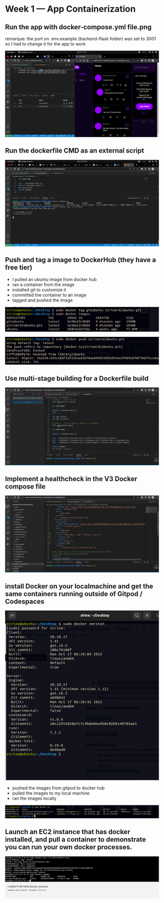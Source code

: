 # Week 1 — App Containerization

## Run the app with docker-compose.yml file.png
remarque: the port on .env.example (backend-flask folder) was set to 3001 so I had to change it for the app to work

![run-the-app-with-docker-compose-file.png](assets/week1/run-the-app-with-docker-compose-file.png)


## Run the dockerfile CMD as an external script

![](assets/week1/Run-the-dockerfile-CMD-as-an-external-script.png)


## Push and tag a image to DockerHub (they have a free tier)
  - I pulled an ubuntu image from docker hub
  - ran a container from the image
  - installed git to customize it
  - committed the container to an image
  - tagged and pushed the image

![](assets/week1/tag-Docker-image.png)


![](assets/week1/push-docker-image.png)

## Use multi-stage building for a Dockerfile build

![](assets/week1/multi-stage-building.png)



## Implement a healthcheck in the V3 Docker compose file

![](assets/week1/healthcheck.png)


## install Docker on your localmachine and get the same containers running outside of Gitpod / Codespaces

![](assets/week1/install-docker-locally.png)

  - pushed the images from gitpod to docker hub
  - pulled the images to my local machine
  - ran the images locally

![](assets/week1/run-containers-locally.png)


## Launch an EC2 instance that has docker installed, and pull a container to demonstrate you can run your own docker processes. 

![](assets/week1/launch-ec2-pull-docker-image.png)
